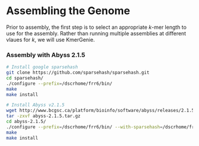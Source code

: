 # Assembling the Genome
Prior to assembly, the first step is to select an appropriate _k_-mer length to use for the assembly.  Rather than running multiple assemblies at different vlaues for _k_, we will use KmerGenie.




### Assembly with Abyss 2.1.5

```bash
# Install google sparsehash
git clone https://github.com/sparsehash/sparsehash.git
cd sparsehash/
./configure --prefix=/dscrhome/frr6/bin/
make
make install

# Install Abyss v2.1.5
wget http://www.bcgsc.ca/platform/bioinfo/software/abyss/releases/2.1.5/abyss-2.1.5.tar.gz
tar -zxvf abyss-2.1.5.tar.gz
cd abyss-2.1.5/
./configure --prefix=/dscrhome/frr6/bin/ --with-sparsehash=/dscrhome/frr6/bin
make
make install

```
